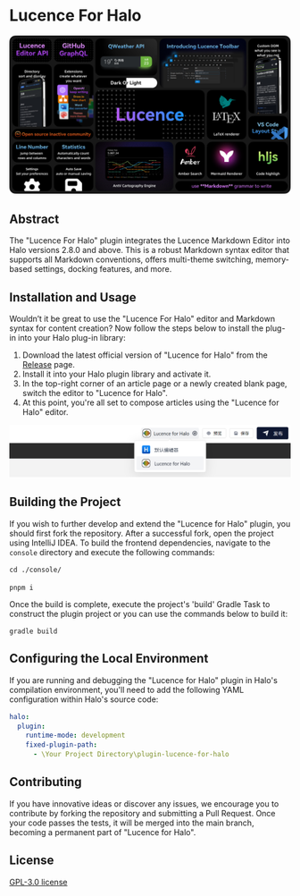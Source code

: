 # Lucence For Halo

![banner](https://github.com/DioxideCN/plugin-lucence-for-halo/blob/main/images/banner-english.png?raw=true)

## Abstract

The "Lucence For Halo" plugin integrates the Lucence Markdown Editor into Halo versions 2.8.0 and above. This is a robust Markdown syntax editor that supports all Markdown conventions, offers multi-theme switching, memory-based settings, docking features, and more.

## Installation and Usage

Wouldn’t it be great to use the "Lucence For Halo" editor and Markdown syntax for content creation? Now follow the steps below to install the plug-in into your Halo plug-in library:

1. Download the latest official version of "Lucence for Halo" from the [Release](https://github.com/DioxideCN/plugin-lucence-for-halo/releases) page.
2. Install it into your Halo plugin library and activate it.
3. In the top-right corner of an article page or a newly created blank page, switch the editor to "Lucence for Halo".
4. At this point, you're all set to compose articles using the "Lucence for Halo" editor.

![Select Editor](https://github.com/DioxideCN/plugin-lucence-for-halo/blob/main/images/select-editor.png?raw=true)

## Building the Project

If you wish to further develop and extend the "Lucence for Halo" plugin, you should first fork the repository. After a successful fork, open the project using IntelliJ IDEA. To build the frontend dependencies, navigate to the `console` directory and execute the following commands:

```shell
cd ./console/

pnpm i
```

Once the build is complete, execute the project's 'build' Gradle Task to construct the plugin project or you can use the commands below to build it:

```shell
gradle build
```

## Configuring the Local Environment

If you are running and debugging the "Lucence for Halo" plugin in Halo's compilation environment, you'll need to add the following YAML configuration within Halo's source code:

```yaml
halo:
  plugin:
    runtime-mode: development
    fixed-plugin-path:
      - \Your Project Directory\plugin-lucence-for-halo
```

## Contributing

If you have innovative ideas or discover any issues, we encourage you to contribute by forking the repository and submitting a Pull Request. Once your code passes the tests, it will be merged into the main branch, becoming a permanent part of "Lucence for Halo".

## License

[GPL-3.0 license](https://github.com/DioxideCN/plugin-lucence-for-halo/blob/main/LICENSE)
